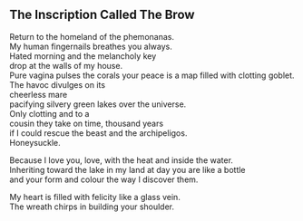 The Inscription Called The Brow
-------------------------------
Return to the homeland of the phemonanas.  
My human fingernails breathes you always.  
Hated morning and the melancholy key  
drop at the walls of my house.  
Pure vagina pulses the corals your peace is a map filled with clotting goblet.  
The havoc divulges on its  
cheerless mare  
pacifying silvery green lakes over the universe.  
Only clotting and to a  
cousin they take on time, thousand years  
if I could rescue the beast and the archipeligos.  
Honeysuckle.  
  
Because I love you, love, with the heat and inside the water.  
Inheriting toward the lake in my land at day you are like a bottle  
and your form and colour the way I discover them.  
  
My heart is filled with felicity like a glass vein.  
The wreath chirps in building your shoulder.  

